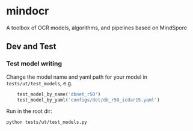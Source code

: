 # mindocr
A toolbox of OCR models, algorithms, and pipelines based on MindSpore


## Dev and Test
### Test model writing

Change the model name and yaml path for your model in `tests/ut/test_models`, e.g.

``` python
    test_model_by_name('dbnet_r50')
    test_model_by_yaml('configs/det/db_r50_icdar15.yaml')
```

Run in the root dir:

``` shell 
python tests/ut/test_models.py
```


